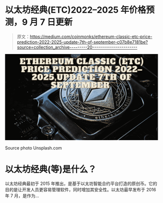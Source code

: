 # 以太坊经典(ETC)2022–2025 年价格预测，9 月 7 日更新

> 原文：<https://medium.com/coinmonks/ethereum-classic-etc-price-prediction-2022-2025-update-7th-of-september-c07b8e7181be?source=collection_archive---------20----------------------->

![](img/ed139310453f46be375becad565a91ff.png)

Source photo Unsplash.com

# 以太坊经典(等)是什么？

以太坊经典最初于 2015 年推出，是基于以太坊智能合约平台打造的原创币。它的目的是让开发人员更容易管理软件，同时增加其安全性。以太坊最早发布于 2016 年 7 月，是作为…